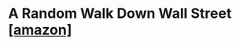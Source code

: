 # A Random Walk Down Wall Street [[amazon]](https://www.amazon.com/Random-Walk-down-Wall-Street/dp/0393352242)
